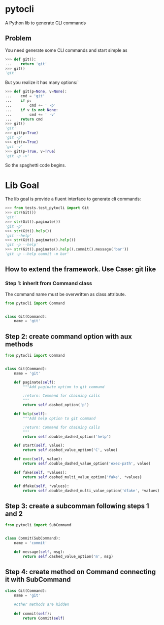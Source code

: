 # pytocli

A Python lib to generate CLI commands
 
## Problem

You need generate some CLI commands and start simple as
```python
>>> def git():
...    return 'git'
>>> git()
'git'

```
But you realize it has many options:`

```python
>>> def git(p=None, v=None):
...    cmd = 'git' 
...    if p:
...        cmd += ' -p'
...    if v is not None:
...        cmd += ' -v'
...    return cmd
>>> git()
'git'
>>> git(p=True)
'git -p'
>>> git(v=True)
'git -v'
>>> git(p=True, v=True)
'git -p -v'

```
So the spaghetti code begins.

# Lib Goal

The lib goal is provide a fluent interface to generate cli commands:

```python
>>> from tests.test_pytocli import Git
>>> str(Git())
'git'
>>> str(Git().paginate())
'git -p'
>>> str(Git().help())
'git --help'
>>> str(Git().paginate().help())
'git -p --help'
>>> str(Git().paginate().help().commit().message('bar'))
'git -p --help commit -m bar'

```

## How to extend the framework. Use Case: git like

### Step 1: inherit from Command class

The command name must be overwritten as class attribute.
 
```python
from pytocli import Command


class Git(Command):
    name = 'git'
```

## Step 2: create command option with aux methods
 
```python
from pytocli import Command


class Git(Command):
    name = 'git'

    def paginate(self):
        """Add paginate option to git command

        :return: Command for chaining calls
        """
        return self.dashed_option('p')

    def help(self):
        """Add help option to git command

        :return: Command for chaining calls
        """
        return self.double_dashed_option('help')

    def start(self, value):
        return self.dashed_value_option('C', value)

    def exec(self, value):
        return self.double_dashed_value_option('exec-path', value)

    def fake(self, *values):
        return self.dashed_multi_value_option('fake', *values)

    def dfake(self, *values):
        return self.double_dashed_multi_value_option('dfake', *values)

```
## Step 3: create a subcomman following steps 1 and 2
 
```python
from pytocli import SubCommand


class Commit(SubCommand):
    name = 'commit'

    def message(self, msg):
        return self.dashed_value_option('m', msg)
```

## Step 4: create method on Command connecting it with SubCommand
 
```python
class Git(Command):
    name = 'git'

    #other methods are hidden
    
    def commit(self):
        return Commit(self)
```
